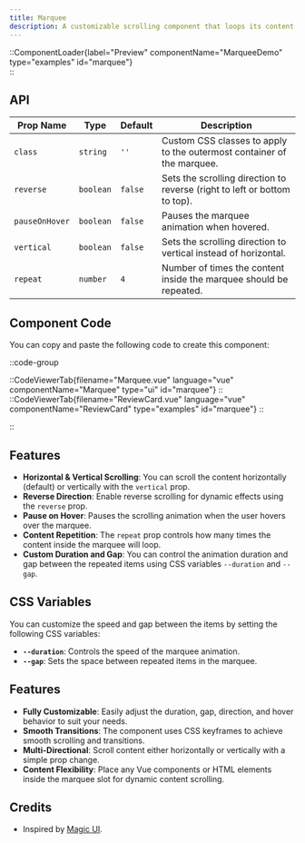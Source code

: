 ```yaml
---
title: Marquee
description: A customizable scrolling component that loops its content horizontally or vertically, with configurable direction, hover pause, and repeat options.
---
```


::ComponentLoader{label="Preview" componentName="MarqueeDemo" type="examples" id="marquee"}  
::

## API

| Prop Name      | Type      | Default | Description                                                               |
| -------------- | --------- | ------- | ------------------------------------------------------------------------- |
| `class`        | `string`  | `''`    | Custom CSS classes to apply to the outermost container of the marquee.    |
| `reverse`      | `boolean` | `false` | Sets the scrolling direction to reverse (right to left or bottom to top). |
| `pauseOnHover` | `boolean` | `false` | Pauses the marquee animation when hovered.                                |
| `vertical`     | `boolean` | `false` | Sets the scrolling direction to vertical instead of horizontal.           |
| `repeat`       | `number`  | `4`     | Number of times the content inside the marquee should be repeated.        |

## Component Code

You can copy and paste the following code to create this component:

::code-group

::CodeViewerTab{filename="Marquee.vue" language="vue" componentName="Marquee" type="ui" id="marquee"}
::
::CodeViewerTab{filename="ReviewCard.vue" language="vue" componentName="ReviewCard" type="examples" id="marquee"}
::

::

## Features

- **Horizontal & Vertical Scrolling**: You can scroll the content horizontally (default) or vertically with the `vertical` prop.
- **Reverse Direction**: Enable reverse scrolling for dynamic effects using the `reverse` prop.
- **Pause on Hover**: Pauses the scrolling animation when the user hovers over the marquee.
- **Content Repetition**: The `repeat` prop controls how many times the content inside the marquee will loop.
- **Custom Duration and Gap**: You can control the animation duration and gap between the repeated items using CSS variables `--duration` and `--gap`.

## CSS Variables

You can customize the speed and gap between the items by setting the following CSS variables:

- **`--duration`**: Controls the speed of the marquee animation.
- **`--gap`**: Sets the space between repeated items in the marquee.

## Features

- **Fully Customizable**: Easily adjust the duration, gap, direction, and hover behavior to suit your needs.
- **Smooth Transitions**: The component uses CSS keyframes to achieve smooth scrolling and transitions.
- **Multi-Directional**: Scroll content either horizontally or vertically with a simple prop change.
- **Content Flexibility**: Place any Vue components or HTML elements inside the marquee slot for dynamic content scrolling.

## Credits

- Inspired by [Magic UI](https://magicui.design/docs/components/marquee).
